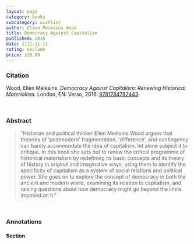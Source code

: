 ```yaml
---
layout: page
category: books
subcategory: wishlist
author: Ellen Meiksins Wood
title: Democracy Against Capitalism
published: 2016
date: 1111-11-11
rating: exclude
price: $26.00
---
```


### Citation

Wood, Ellen Meiksins. *Democracy Against Capitalism: Renewing Historical Materialism.* London, EN: Verso, 2016. [9781784782443](https://www.versobooks.com/en-ca/products/164-democracy-against-capitalism).

<br>

### Abstract

> "Historian and political thinker Ellen Meiksins Wood argues that theories of 'postmodern' fragmentation, 'difference', and contingency can barely accommodate the idea of capitalism, let alone subject it to critique. In this book she sets out to renew the critical programme of historical materialism by redefining its basic concepts and its theory of history in original and imaginative ways, using them to identify the specificity of capitalism as a system of social relations and political power. She goes on to explore the concept of democracy in both the ancient and modern world, examining its relation to capitalism, and raising questions about how democracy might go beyond the limits imposed on it."

<br>

### Annotations

#### Section

<br>
